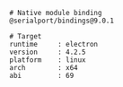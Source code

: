     # Native module binding
    @serialport/bindings@9.0.1

    # Target
    runtime     : electron
    version     : 4.2.5
    platform    : linux
    arch        : x64
    abi         : 69

